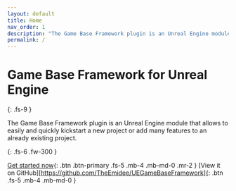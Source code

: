 ```yaml
---
layout: default
title: Home
nav_order: 1
description: "The Game Base Framework plugin is an Unreal Engine module that allows to easily and quickly kickstart a new project or add many features to an already existing project."
permalink: /
---
```


# Game Base Framework for Unreal Engine
{: .fs-9 }

The Game Base Framework plugin is an Unreal Engine module that allows to easily and quickly kickstart a new project or add many features to an already existing project.

{: .fs-6 .fw-300 }

[Get started now](#installation){: .btn .btn-primary .fs-5 .mb-4 .mb-md-0 .mr-2 }
[View it on GitHub][https://github.com/TheEmidee/UEGameBaseFramework]{: .btn .fs-5 .mb-4 .mb-md-0 }
